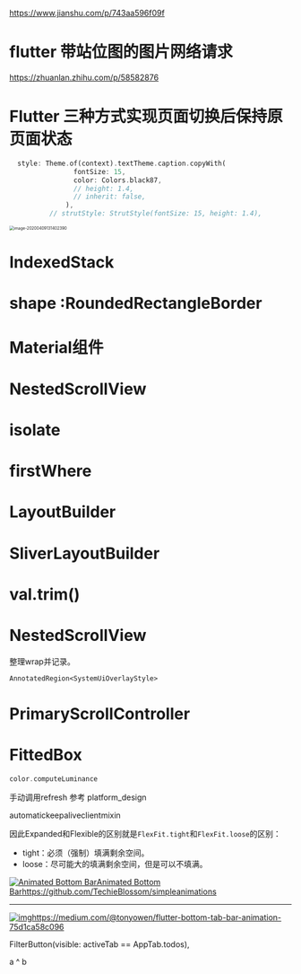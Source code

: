 https://www.jianshu.com/p/743aa596f09f

# flutter 带站位图的图片网络请求

https://zhuanlan.zhihu.com/p/58582876

# Flutter 三种方式实现页面切换后保持原页面状态

```dart
  style: Theme.of(context).textTheme.caption.copyWith(
                fontSize: 15,
                color: Colors.black87,
                // height: 1.4,
                // inherit: false,
              ),
          // strutStyle: StrutStyle(fontSize: 15, height: 1.4),
```

<img src="https://tva1.sinaimg.cn/large/00831rSTgy1gdnfvcw1lyj30u00xido9.jpg" alt="image-20200409131402390" style="zoom:50%;" />

# IndexedStack

# shape :RoundedRectangleBorder 

# Material组件

# NestedScrollView

# isolate

# firstWhere

# LayoutBuilder

# SliverLayoutBuilder

# val.trim()

# NestedScrollView

整理wrap并记录。

```
AnnotatedRegion<SystemUiOverlayStyle>
```

# PrimaryScrollController

# FittedBox

```dart
color.computeLuminance
```

手动调用refresh 参考 platform_design



automatickeepaliveclientmixin



因此Expanded和Flexible的区别就是`FlexFit.tight`和`FlexFit.loose`的区别：

- tight：必须（强制）填满剩余空间。
- loose：尽可能大的填满剩余空间，但是可以不填满。

[![Animated Bottom Bar](https://i.loli.net/2019/08/02/5d440d550716a56920.gif)Animated Bottom Bar](https://i.loli.net/2019/08/02/5d440d550716a56920.gif)https://github.com/TechieBlossom/simpleanimations

------

[![img](https://i.loli.net/2019/08/02/5d4410578239424977.gif)](https://i.loli.net/2019/08/02/5d4410578239424977.gif)https://medium.com/@tonyowen/flutter-bottom-tab-bar-animation-75d1ca58c096



FilterButton(visible: activeTab == AppTab.todos),



a ^ b